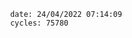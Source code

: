

                date: 24/04/2022 07:14:09
                cycles: 75780

                         